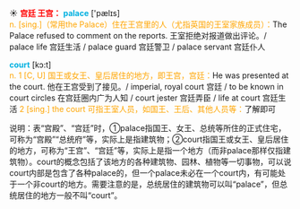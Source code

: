 ☀ <font color="red">**宫廷 王宫：**</font>
<font color="sky blue">**palace**</font> ['pælɪs]  
<font color="orange">n. [sing.]（常用the Palace）住在王宫里的人（尤指英国的王室家族成员）：</font>The Palace refused to comment on the reports. 王室拒绝对报道做出评论。/ palace life 宫廷生活 / palace guard 宫廷警卫 / palace servant 宫廷仆人

<font color="sky blue">**court**</font> [kɔ:t]  
<font color="orange">n. 1 [C, U] 国王或女王、皇后居住的地方，即王宫，宫廷：</font>He was presented at the court. 他在王宫受到了接见。/ imperial, royal court 宫廷 / to be known in court circles 在宫廷圈内广为人知 / court jester 宫廷弄臣 / life at court 宫廷生活 <font color="orange">2 [sing.] the court 可指王室人员，如国王、王后、其他人员等：</font>了解即可

说明：表“宫殿”、“宫廷”时，①palace指国王、女王、总统等所住的正式住宅，可称为“宫殿”“总统府”等，实际上是指建筑物；②court指国王或女王、皇后居住的地方，可称为“王宫”、“宫廷”等，实际上是指一个地方（而非palace那样仅指建筑物）。court的概念包括了该地方的各种建筑物、园林、植物等一切事物，可以说court内部是包含了各种palace的，但一个palace未必在一个court内，有可能处于一个非court的地方。需要注意的是，总统居住的建筑物可以叫“palace”，但总统居住的地方一般不叫“court”。
